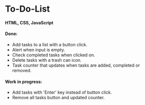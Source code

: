 # To-Do-List
#### HTML, CSS, JavaScript

#### Done:
* Add tasks to a list with a button click.
* Alert when input is empty.
* Check completed tasks when clicked on.
* Delete tasks with a trash can icon.
* Task counter that updates when tasks are added, completed or removed.

#### Work in progress:
* Add tasks with 'Enter' key instead of button click.
* Remove all tasks button and updated counter.